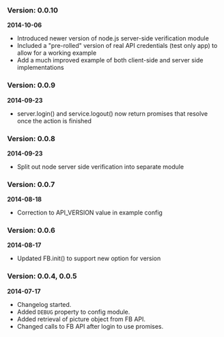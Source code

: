 ### Version: 0.0.10

**2014-10-06**

- Introduced newer version of node.js server-side verification module
- Included a "pre-rolled" version of real API credentials (test only app) to allow for a working example
- Add a much improved example of both client-side and server side implementations


### Version: 0.0.9

**2014-09-23**

- server.login() and service.logout() now return promises that resolve once the action is finished


### Version: 0.0.8

**2014-09-23**

- Split out node server side verification into separate module


### Version: 0.0.7

**2014-08-18**

- Correction to API_VERSION value in example config

### Version: 0.0.6

**2014-08-17**

- Updated FB.init() to support new option for version

### Version: 0.0.4, 0.0.5

**2014-07-17**

- Changelog started.
- Added `DEBUG` property to config module.
- Added retrieval of picture object from FB API.
- Changed calls to FB API after login to use promises.
